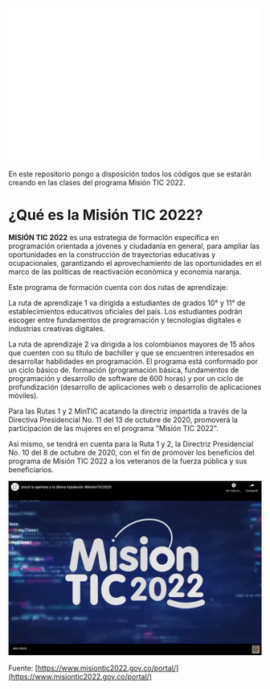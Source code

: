 
<img src="channels-642_misiontic_logo.png" aling="center"></img>


En este repositorio pongo a disposición todos los códigos que se estarán creando en las clases del programa Misión TIC 2022.

# ¿Qué es la Misión TIC 2022?

**MISIÓN TIC 2022** es una estrategia de formación específica en programación orientada a jóvenes y ciudadanía en general, para ampliar las oportunidades en la construcción de trayectorias educativas y ocupacionales, garantizando el aprovechamiento de las oportunidades en el marco de las políticas de reactivación económica y economía naranja.

Este programa de formación cuenta con dos rutas de aprendizaje:

La ruta de aprendizaje 1 va dirigida a estudiantes de grados 10° y 11° de establecimientos educativos oficiales del país. Los estudiantes podrán escoger entre fundamentos de programación y tecnologías digitales e industrias creativas digitales.

La ruta de aprendizaje 2 va dirigida a los colombianos mayores de 15 años que cuenten con su título de bachiller y que se encuentren interesados en desarrollar habilidades en programación. El programa está conformado por un ciclo básico de. formación (programación básica, fundamentos de programación y desarrollo de software de 600 horas) y por un ciclo de profundización (desarrollo de aplicaciones web o desarrollo de aplicaciones móviles).

Para las Rutas 1 y 2 MinTIC acatando la directriz impartida a través de la Directiva Presidencial No. 11 del 13 de octubre de 2020, promoverá la participación de las mujeres en el programa "Misión TIC 2022".

Así mismo, se tendrá en cuenta para la Ruta 1 y 2, la Directriz Presidencial No. 10 del 8 de octubre de 2020, con el fin de promover los beneficios del programa de Misión TIC 2022 a los veteranos de la fuerza pública y sus beneficiarios.

[<img src="Video.png" aling="center"></img>](https://www.youtube.com/embed/gWLpCOFGEDM)

Fuente: [https://www.misiontic2022.gov.co/portal/](https://www.misiontic2022.gov.co/portal/)
